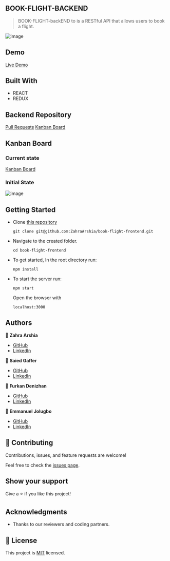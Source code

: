 ## BOOK-FLIGHT-BACKEND
> BOOK-FLIGHT-backEND to is a RESTful API that allows users to book a flight.

![image](https://user-images.githubusercontent.com/78906545/181632616-d89e686f-7cb5-4089-a4df-cc85c344ca7a.png)

## Demo
[Live Demo](https://intense-savannah-72561.herokuapp.com/)
## Built With

- REACT
- REDUX

## Backend Repository

 [Pull Requests](https://github.com/ZahraArshia/book-flight-backend/pulls)
 [Kanban Board](https://github.com/ZahraArshia/book-flight-backend/projects/1)

## Kanban Board
### Current state
[Kanban Board](https://github.com/ZahraArshia/book-flight-frontend/projects/1)


### Initial State
![image](https://user-images.githubusercontent.com/78906545/181632939-840911e5-0e7a-42a6-a71e-220c0a534289.png)



## Getting Started

- Clone [this repository](https://github.com/ZahraArshia/book-flight-frontend.git)
  ```
  git clone git@github.com:ZahraArshia/book-flight-frontend.git
  ```

- Navigate to the created folder.

  ```
  cd book-flight-frontend
  ```

- To get started, In the root directory run:

  ```
  npm install
  ```

- To start the server run: 
  ```
  npm start
  ```
  Open the browser with 
  ```
  localhost:3000
  ``` 


## Authors

:woman: **Zahra Arshia**

- [GitHub](https://github.com/ZahraArshia)
- [LinkedIn](https://www.linkedin.com/in/zahra-arshia-89247210a/)

:man: **Saied Gaffer**
- [GitHub](https://github.com/saied2035)
- [LinkedIn](https://www.linkedin.com/in/saiedgaffer/)

:man: **Furkan Denizhan**
- [GitHub](https://github.com/nevisende)
- [LinkedIn](https://www.linkedin.com/in/furkan-denizhan/)

:man: **Emmanuel Jolugbo**
- [GitHub](https://github.com/Thermiee)
- [LinkedIn](https://www.linkedin.com/in/emmanuel-jolugbo/)

## 🤝 Contributing

Contributions, issues, and feature requests are welcome!

Feel free to check the [issues page](https://github.com/ZahraArshia/book-flight-backend/issues).

## Show your support

Give a ⭐️ if you like this project!

## Acknowledgments

- Thanks to our reviewers and coding partners.

## 📝 License

This project is [MIT](./MIT.md) licensed.
